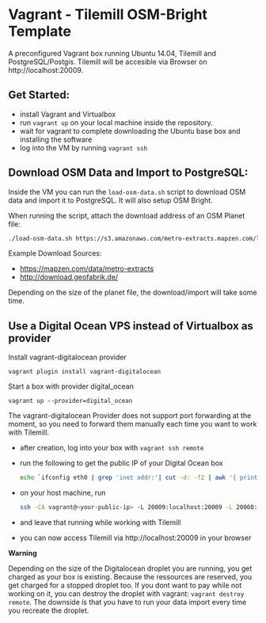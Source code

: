 # Vagrant - Tilemill OSM-Bright Template

A preconfigured Vagrant box running Ubuntu 14.04, Tilemill and PostgreSQL/Postgis.
Tilemill will be accesible via Browser on http://localhost:20009.

## Get Started:

- install Vagrant and Virtualbox
- run `vagrant up` on your local machine inside the repository.
- wait for vagrant to complete downloading the Ubuntu base box and installing the software
- log into the VM by running `vagrant ssh`

## Download OSM Data and Import to PostgreSQL:

Inside the VM you can run the `load-osm-data.sh` script to download OSM
data and import it to PostgreSQL. It will also setup OSM Bright.

When running the script, attach the download address of an OSM Planet file:

```bash
./load-osm-data.sh https://s3.amazonaws.com/metro-extracts.mapzen.com/leipzig_germany.osm.pbf
```

Example Download Sources:

- https://mapzen.com/data/metro-extracts
- http://download.geofabrik.de/

Depending on the size of the planet file, the download/import will take
some time.

## Use a Digital Ocean VPS instead of Virtualbox as provider

Install vagrant-digitalocean provider

`vagrant plugin install vagrant-digitalocean`

Start a box with provider digital_ocean

`vagrant up --provider=digital_ocean`

The vagrant-digitalocean Provider does not support port forwarding at the moment,
so you need to forward them manually each time you want to work with Tilemill.

- after creation, log into your box with `vagrant ssh remote`
- run the following to get the public IP of your Digital Ocean box

  ```bash
  echo `ifconfig eth0 | grep 'inet addr:'| cut -d: -f2 | awk '{ print $1}'`
  ```

- on your host machine, run

  ```bash
  ssh -CA vagrant@<your-public-ip> -L 20009:localhost:20009 -L 20008:localhost:20008
  ```

- and leave that running while working with Tilemill
- you can now access Tilemill via http://localhost:20009 in your browser


__Warning__

Depending on the size of the Digitalocean droplet you are running, you
get charged as your box is existing. Because the ressources are reserved,
you get charged for a stopped droplet too. If you dont want to pay while
not working on it, you can destroy the droplet with vagrant:
`vagrant destroy remote`.
The downside is that you have to run your data import every time you
recreate the droplet.
